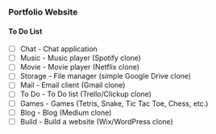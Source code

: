 ### Portfolio Website

#### To Do List

- [ ] Chat - Chat application
- [ ] Music - Music player (Spotify clone)
- [ ] Movie - Movie player (Netflix clone)
- [ ] Storage - File manager (simple Google Drive clone)
- [ ] Mail - Email client (Gmail clone)
- [ ] To Do - To Do list (Trello/Clickup clone)
- [ ] Games - Games (Tetris, Snake, Tic Tac Toe, Chess, etc.)
- [ ] Blog - Blog (Medium clone)
- [ ] Build - Build a website (Wix/WordPress clone)
